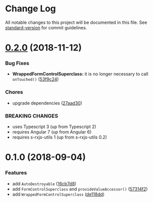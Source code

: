 # Change Log

All notable changes to this project will be documented in this file. See [standard-version](https://github.com/conventional-changelog/standard-version) for commit guidelines.

<a name="0.2.0"></a>

# [0.2.0](https://github.com/simontonsoftware/s-ng-utils/compare/v0.1.0...v0.2.0) (2018-11-12)

### Bug Fixes

- **WrappedFormControlSuperclass:** it is no longer necessary to call `onTouched()` ([53f9c24](https://github.com/simontonsoftware/s-ng-utils/commit/53f9c24))

### Chores

- upgrade dependencies ([27aad30](https://github.com/simontonsoftware/s-ng-utils/commit/27aad30))

### BREAKING CHANGES

- uses Typescript 3 (up from Typescript 2)
- requires Angular 7 (up from Angular 6)
- requires s-rxjs-utils 1 (up from s-rxjs-utils 0.2)

<a name="0.1.0"></a>

# 0.1.0 (2018-09-04)

### Features

- add `AutoDestroyable` ([16cb7d8](https://github.com/simontonsoftware/s-ng-utils/commit/16cb7d8))
- add `FormControlSuperclass` and `provideValueAccessor()` ([57314f2](https://github.com/simontonsoftware/s-ng-utils/commit/57314f2))
- add `WrappedFormControlSuperclass` ([de118dd](https://github.com/simontonsoftware/s-ng-utils/commit/de118dd))
